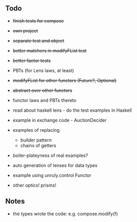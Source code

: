  Todo
 ------
 * ~~finish tests for compose~~
 * ~~own project~~
 * ~~separate test and object~~
 * ~~better matchers in modifyFList test~~
 * ~~better factor tests~~
 * PBTs (for Lens laws, at least)
 * ~~modifyFList for other functors (Future?, Optional)~~
 * ~~abstract over other functors~~
 * functor laws and PBTs thereto
 
 * read about haskell lens - do the test examples in Haskell
 
 * example in exchange code - AuctionDecider
 * examples of replacing 
    - builder pattern
    - chains of getters
 
 * boiler-plateyness of real examples?
 * auto generation of lenses for data types
 
 * example using unruly.control Functor
 
 * other optics!  prisms!
 

 Notes
 -----
  * the types wrote the code: e.g. compose.modify(f)
 